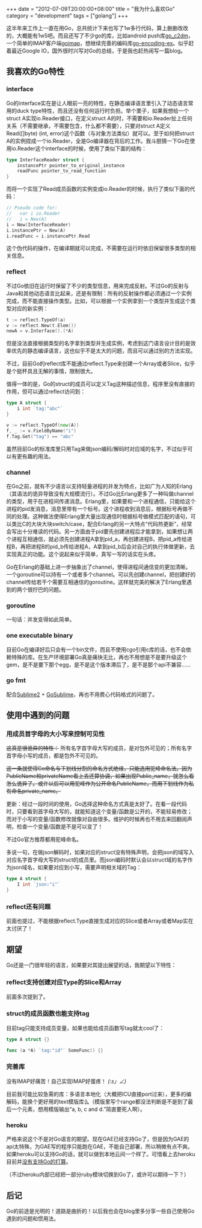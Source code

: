 +++
date = "2012-07-09T20:00:00+08:00"
title = "我为什么喜欢Go"
category = "development"
tags = ["golang"]
+++

这半年来工作上一直在用Go，总共统计下来也写了1w多行代码，算上删删改改的，大概能有1w5吧。而且还写了不少go的库，比如android push库[go_c2dm](https://github.com/googollee/go_c2dm)，一个简单的IMAP客户端[goimap](https://github.com/googollee/goimap)，想继续完善的编码库[go-encoding-ex](https://github.com/googollee/go-encoding-ex)。似乎赶着最近Google IO，国外很时兴写对Go的总结，于是我也赶热闹写一篇blog。

<!--more-->

## 我喜欢的Go特性

### interface

Go的interface实在是让人眼前一亮的特性，在静态编译语言里引入了动态语言常用的duck type特性，而且还没有任何运行时负担。举个栗子，如果我想给一个struct A实现io.Reader接口，在定义struct A的时，不需要和io.Reader扯上任何关系（不需要继承，不需要包含，什么都不需要），只要对struct A定义Read([]byte) (int, error)这个函数（与对象方法类似）就可以。至于如何把struct A的实例捏成一个io.Reader，全是Go编译器在背后的工作。我斗胆猜一下Go在使用io.Reader这个interface的时候，使用了类似下面的结构：

``` go
type InterfaceReader struct {
	instancePtr pointer_to_original_instance
	readFunc pointer_to_read_function
}
```

而将一个实现了Read成员函数的实例变成io.Reader的时候，执行了类似下面的代码：

``` go
// Pseudo code for:
//   var i io.Reader
//   i = New(A)
i = New(InterfaceReader)
i.instancePtr = New(A)
i.readFunc = i.instancePtr.Read
```

这个伪代码的操作，在编译期就可以完成，不需要在运行时依旧保留很多类型的相关信息。

### reflect

不过Go依旧在运行时保留了不少的类型信息，用来完成反射。不过Go的反射与Java和其他动态语言比起来，还是有限制：所有的反射操作都必须通过一个实例完成，而不能直接操作类型。比如，可以根据一个实例拿到一个类型并生成这个类型对应的新实例：

``` go
t := reflect.TypeOf(a)
v := reflect.New(t.Elem())
newA = v.Interface().(*A)
```

但是没法直接根据类型的名字拿到类型并生成实例，考虑到这门语言设计目的是效率优先的静态编译语言，这也似乎不是太大的问题，而且可以通过别的方法实现。

不过，目前Go的reflect库不能通过reflect.Type来创建一个Array或者Slice，似乎是个挺杯具且无解的事情，限制很大。

值得一体的是，Go的struct的成员可以定义Tag这种描述信息，程序里没有直接的作用，但可以通过reflect访问到：

``` go
type A struct {
	i int `tag:"abc"`
}

v := reflect.TypeOf(new(A))
f, _ := v.FieldByName("i")
f.Tag.Get("tag") == "abc"
```

虽然目前Go的标准库里只用Tag来做json编码/解码时对应域的名字，不过似乎可以有更有趣的用法。

### channel

在Go之前，就有不少语言以支持轻量进程的并发为特点，比如广为人知的Erlang（其语法的诡异导致没有大规模流行）。不过Go比Erlang更多了一种叫做channel的类型，用于在进程间传递消息。Erlang里，如果要和一个进程通信，只能给这个进程的pid发消息，消息里带有一个标号。这个进程收到消息后，根据标号再做不同的处理。这种做法使得Erlang里大量出现通信时根据标号做模式匹配的语句，可以类比C的大块大块switch/case，配合Erlang的另一大特点“代码热更新”，经常会写出十分难读的代码。另一方面由于pid要先创建进程后才能拿到，如果想让两个进程互相通信，就必须先创建进程A拿到pid_a，再创建进程B，把pid_a传给进程B，再把进程B的pid_b传给进程A，A拿到pid_b后会对自己的执行体做更新，去实现真正的功能。这个说起来似乎简单，真写一写的话实在头疼。

Go在Erlang的基础上进一步抽象出了channel，使得进程间通信变的更加清晰。一个goroutine可以持有一个或者多个channel。可以先创建channel，把创建好的channel传给若干个需要互相通信的goroutine。这样就完美的解决了Erlang里遇到的两个很拧巴的问题。

### goroutine

一句话：并发变得如此简单。

### one executable binary

目前Go在编译好后只会有一个bin文件，而且不使用cgo引用c库的话，也不会依赖特殊的库。在生产环境部署Go真是痛快无比，再也不用想是不是要升级这个gem，是不是要下那个egg，是不是这个版本滞后了，是不是那个api不兼容……

### go fmt

配合[Sublime2](http://www.sublimetext.com/2) + [GoSublime](https://github.com/DisposaBoy/GoSublime)，再也不用费心代码格式的问题了。

## 使用中遇到的问题

### 用成员首字母的大小写来控制可见性

~~这真是很诡异的特性：~~ 所有名字首字母大写的成员，是对包外可见的；所有名字首字母小写的成员，都是包外不可见的。

~~这一条就使得Go命名与下划线分割的命名方式绝缘，只能选用驼峰命名法。因为PublicName和privateName看上去还算协调，如果出现Public_name，就怎么看怎么诡异了。或许以后可以用驼峰作为公开命名PublicName，而用下划线作为私有命名private_name。~~

更新：经过一段时间的使用，Go选择这种命名方式真是太好了。在看一段代码时，只要看到首字母大写的，就能知道这个变量/函数是公开的，不能轻易修改；而对于小写的变量/函数修改就像对自由很多。维护的时候再也不用去来回翻阅声明，检查一个变量/函数是不是可以变了！

不过Go官方推荐都用驼峰命名。

多说一句，在做json解码时，如果对应的struct没有特殊声明，会把json的域写入对应名字首字母大写的struct的成员里。而json编码时默认会以struct域的名字作为json域名，如果要对应到小写，需要声明相关域的Tag：

``` go
type A struct {
	I int `json:"i"`
}
```

### reflect还有问题

前面也提过，不能根据reflect.Type直接生成对应的Slice或者Array或者Map实在太讨厌了！

## 期望

Go还是一门很年轻的语言，如果要对其提出展望的话，我期望以下特性：

### reflect支持创建对应Type的Slice和Array

前面多次提到了。

### struct的成员函数也能支持tag

目前tag只能支持成员变量，如果也能给成员函数写tag就太cool了：

``` go
type A struct {}

func (a *A) `tag:"id"` SomeFunc() {}
```

### 完善库

没有IMAP好痛苦！自己实现IMAP好蛋疼！ _(:з」∠)_

目前我可能比较急需的库：多语言本地化（大概把ICU直接port过来），更多的编解码，能换个更好用的text模版库么（模版里写个range都没法判断是不是到了最后一个元素，想用模版输出“a, b, c and d.”简直要死人啊）。

### heroku

严格来说这个不是对Go语言的期望。现在GAE已经支持Go了，但是因为GAE的api太特殊，为GAE写的程序只能跑在GAE，不能自己部署，所以稍微有点不爽。如果heroku可以支持Go的话，就可以做到本地云间一个样了。可惜看上去heroku目前并[没有支持Go的打算](https://twitter.com/heroku/status/221990016329596928)。

（不过heroku内部已经把一部分ruby模块切换到Go了，或许可以期待一下？）

## 后记

Go的前途是光明的！道路是曲折的！以后我也会在blog里多分享一些自己使用Go遇到的问题和惯用法。
